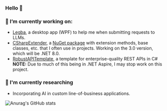 ### Hello 👋

### :construction_worker: I’m currently working on:
- [Legba](https://github.com/LillySoftwareConsulting/Legba), a desktop app (WPF) to help me when submitting requests to LLMs.
- [CSharpExtender](https://github.com/ScottLilly/CSharpExtender), a [NuGet package](https://www.nuget.org/packages/ScottLilly.CSharpExtender/) with extension methods, base classes, etc. that I often use in projects. Working on the 3.0 version, which will be .NET 8.0.
- [RobustAPITemplate](https://github.com/ScottLilly/RobustApiTemplate), a template for enterprise-quality REST APIs in C# **NOTE:** Due to much of this being in .NET Aspire, I may stop work on this project.

### :book: I'm currently researching
- Incorporating AI in custom line-of-business applications.

![Anurag's GitHub stats](https://github-readme-stats.vercel.app/api?username=ScottLilly&show_icons=true&theme=prussian)
